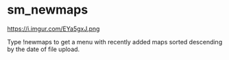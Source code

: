 # sm_newmaps

https://i.imgur.com/EYa5gxJ.png

Type !newmaps to get a menu with recently added maps sorted descending by the date of file upload.
